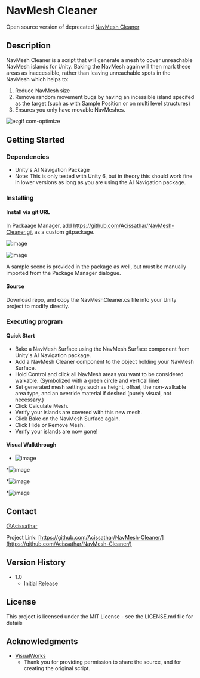 # NavMesh Cleaner

Open source version of deprecated [NavMesh Cleaner](https://assetstore.unity.com/packages/tools/behavior-ai/navmesh-cleaner-151501)

## Description

NavMesh Cleaner is a script that will generate a mesh to cover unreachable NavMesh islands for Unity. Baking the NavMesh again will then mark these areas as inaccessible, rather than leaving unreachable spots in the NavMesh which helps to:

1. Reduce NavMesh size
2. Remove random movement bugs by having an incessible island specifed as the target (such as with Sample Position or on multi level structures)
3. Ensures you only have movable NavMeshes.

![ezgif com-optimize](https://github.com/user-attachments/assets/9d945c76-bd0e-4efe-8e83-ab6bf4e73f08)

## Getting Started

### Dependencies

* Unity's AI Navigation Package
* Note: This is only tested with Unity 6, but in theory this should work fine in lower versions as long as you are using the AI Navigation package.

### Installing

#### Install via git URL

In Packaage Manager, add https://github.com/Acissathar/NavMesh-Cleaner.git as a custom gitpackage.

![image](https://github.com/user-attachments/assets/eb88d6e1-4910-487c-93e6-82f4e274dc1a)

![image](https://github.com/user-attachments/assets/d27e7c76-d30b-4007-8c9b-50ed4a82349f)

A sample scene is provided in the package as well, but must be manually imported from the Package Manager dialogue.

#### Source

Download repo, and copy the NavMeshCleaner.cs file into your Unity project to modify directly.

### Executing program

#### Quick Start

* Bake a NavMesh Surface using the NavMesh Surface component from Unity's AI Navigation package.
* Add a NavMesh Cleaner component to the object holding your NavMesh Surface.
* Hold Control and click all NavMesh areas you want to be considered walkable. (Symbolized with a green circle and vertical line)
* Set generated mesh settings such as height, offset, the non-walkable area type, and an override material if desired (purely visual, not necessary.)
* Click Calculate Mesh.
* Verify your islands are covered with this new mesh.
* Click Bake on the NavMesh Surface again.
* Click Hide or Remove Mesh.
* Verify your islands are now gone!

#### Visual Walkthrough

* ![image](https://github.com/user-attachments/assets/948ff1f8-ffe5-4b89-a590-08d46ef4309b)

*![image](https://github.com/user-attachments/assets/8d839501-2551-4ecf-8df5-bc297b7e7593)

*![image](https://github.com/user-attachments/assets/cd32d7b6-b751-4984-bcfb-c0457cb3b947)

*![image](https://github.com/user-attachments/assets/022929c7-edbd-420b-b625-96ccd67eb3c4)

## Contact

[@Acissathar](https://twitter.com/Acissathar)

Project Link: [https://github.com/Acissathar/NavMesh-Cleaner/](https://github.com/Acissathar/NavMesh-Cleaner/)

## Version History

* 1.0
    * Initial Release

## License

This project is licensed under the MIT License - see the LICENSE.md file for details

## Acknowledgments
* [VisualWorks](https://assetstore.unity.com/publishers/40160)
  - Thank you for providing permission to share the source, and for creating the original script.
